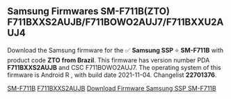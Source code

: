 <h2>Samsung Firmwares SM-F711B(ZTO) F711BXXS2AUJB/F711BOWO2AUJ7/F711BXXU2AUJ4</h2>
Download the Samsung firmware for the ✅ <strong>Samsung SSP </strong> ⭐ <strong>SM-F711B</strong> with product code <strong>ZTO</strong> <strong> from Brazil</strong>. This firmware has version number PDA <strong>F711BXXS2AUJB</strong> and CSC F711BOWO2AUJ7. The operating system of this firmware is Android R , with build date 2021-11-04. Changelist <strong>22701376</strong>.


[SM-F711B](https://samfirm.shop/samsung/model/SM-F711B)
[F711BXXS2AUJB](https://samfirm.shop/samsung/pda/F711BXXS2AUJB)
[Download Firmware Samsung SSP SM-F711B](https://samfirm.shop/samsung/firmware/471907)
